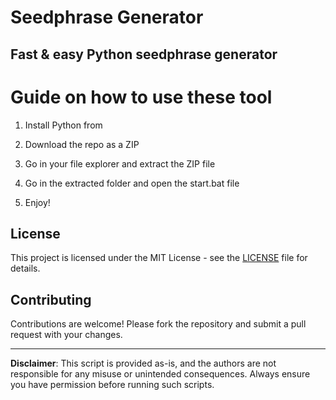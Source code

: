 # Seedphrase Generator          
            
## Fast & easy Python seedphrase generator             
                    
# Guide on how to use these tool                 
                
1. Install Python from             
      
2. Download the repo as a ZIP             
        
3. Go in your file explorer and extract the ZIP file       
               
4. Go in the extracted folder and open the start.bat file         
                
5. Enjoy!              
                    
## License                   
         
This project is licensed under the MIT License - see the [LICENSE](LICENSE) file for details.                     
       
## Contributing       
           
Contributions are welcome! Please fork the repository and submit a pull request with your changes.              
           
---           
             
**Disclaimer**: This script is provided as-is, and the authors are not responsible for any misuse or unintended consequences. Always ensure you have permission before running such scripts.              
